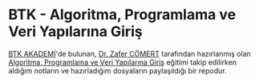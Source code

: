 # BTK - Algoritma, Programlama ve Veri Yapılarına Giriş

[BTK AKADEMİ](https://www.btkakademi.gov.tr/)'de bulunan, [Dr. Zafer CÖMERT](https://www.linkedin.com/in/zafer-c%C3%B6mert-51000367/) tarafından hazırlanmış olan [Algoritma, Programlama ve Veri Yapılarına Giriş](https://www.btkakademi.gov.tr/portal/course/algoritma-programlama-ve-veri-yap-lar-na-giris-12565#!/about) eğitimi takip edilirken aldığım notların ve hazırladığım dosyaların paylaşıldığı bir repodur. 
